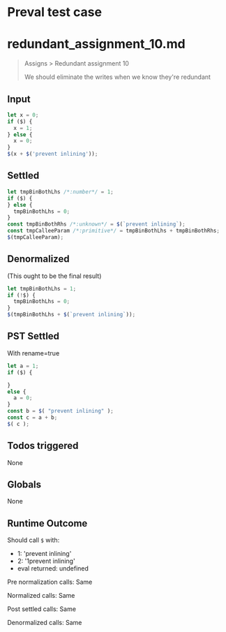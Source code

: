 # Preval test case

# redundant_assignment_10.md

> Assigns > Redundant assignment 10
>
> We should eliminate the writes when we know they're redundant

## Input

`````js filename=intro
let x = 0;
if ($) {
  x = 1;
} else {
  x = 0;
}
$(x + $('prevent inlining'));
`````


## Settled


`````js filename=intro
let tmpBinBothLhs /*:number*/ = 1;
if ($) {
} else {
  tmpBinBothLhs = 0;
}
const tmpBinBothRhs /*:unknown*/ = $(`prevent inlining`);
const tmpCalleeParam /*:primitive*/ = tmpBinBothLhs + tmpBinBothRhs;
$(tmpCalleeParam);
`````


## Denormalized
(This ought to be the final result)

`````js filename=intro
let tmpBinBothLhs = 1;
if (!$) {
  tmpBinBothLhs = 0;
}
$(tmpBinBothLhs + $(`prevent inlining`));
`````


## PST Settled
With rename=true

`````js filename=intro
let a = 1;
if ($) {

}
else {
  a = 0;
}
const b = $( "prevent inlining" );
const c = a + b;
$( c );
`````


## Todos triggered


None


## Globals


None


## Runtime Outcome


Should call `$` with:
 - 1: 'prevent inlining'
 - 2: '1prevent inlining'
 - eval returned: undefined

Pre normalization calls: Same

Normalized calls: Same

Post settled calls: Same

Denormalized calls: Same
